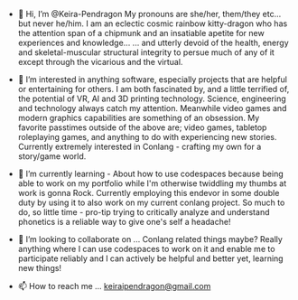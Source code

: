 - 👋 Hi, I’m @Keira-Pendragon
       My pronouns are she/her, them/they etc... but never he/him. 
       I am an eclectic cosmic rainbow kitty-dragon who has the attention span of a chipmunk and an insatiable apetite for new experiences and knowledge...
       ... and utterly devoid of the health, energy and skeletal-muscular structural integrity to persue much of any of it except through the vicarious 
       and the virtual.
       
- 👀 I’m interested in anything software, especially projects that are helpful or entertaining for others.
      I am both fascinated by, and a little terrified of, the potential of VR, AI and 3D printing technology.
      Science, engineering and technology always catch my attention. Meanwhile video games and modern graphics capabilities are something of an obsession.
      My favorite passtimes outside of the above are; video games, tabletop roleplaying games, and anything to do with experiencing new stories.
      Currently extremely interested in Conlang - crafting my own for a story/game world. 
      
- 🌱 I’m currently learning - About how to use codespaces because being able to work on my portfolio while I'm otherwise twiddling my thumbs
       at work is gonna Rock. Currently employing this endevor in some double duty by using it to also work on my current conlang project. 
       So much to do, so little time - pro-tip trying to critically analyze and understand phonetics is a reliable way to give one's self a headache!
       
- 💞️ I’m looking to collaborate on ... Conlang related things maybe? Really anything where I can use codespaces to work on it and enable
      me to participate reliably and I can actively be helpful and better yet, learning new things!

- 📫 How to reach me ... keiraipendragon@gmail.com

<!---
Keira-Pendragon/Keira-Pendragon is a ✨ special ✨ repository because its `README.md` (this file) appears on your GitHub profile.
You can click the Preview link to take a look at your changes.
--->
